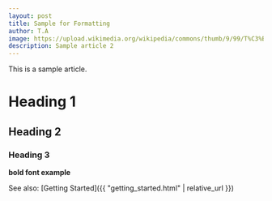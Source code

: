 ```yaml
---
layout: post
title: Sample for Formatting
author: T.A
image: https://upload.wikimedia.org/wikipedia/commons/thumb/9/99/T%C3%BCbingen_-_Neckarinsel_-_Blick_entlang_Neckar_im_Herbst.jpg/1000px-T%C3%BCbingen_-_Neckarinsel_-_Blick_entlang_Neckar_im_Herbst.jpg
description: Sample article 2
---
```

This is a sample article.

# Heading 1
## Heading 2
### Heading 3

**bold font example**

See also: [Getting Started]({{ "getting_started.html" | relative_url }})
